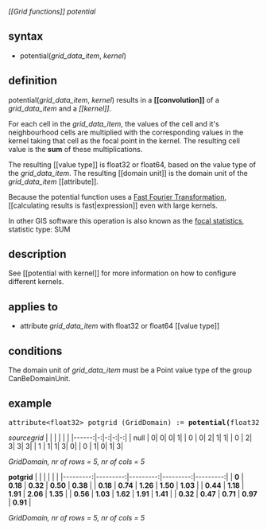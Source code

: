 *[[Grid functions]] potential*

## syntax

- potential(*grid_data_item*, *kernel*)

## definition

potential(*grid_data_item*, *kernel*) results in a **[[convolution]]** of a *grid_data_item* and a *[[kernel]]*.

For each cell in the *grid_data_item*, the values of the cell and it's neighbourhood cells are multiplied with the corresponding values in the kernel taking that cell as the focal point in the kernel. The resulting cell value is the **sum** of these multiplications.

The resulting [[value type]] is float32 or float64, based on the value type of the *grid_data_item*. The resulting [[domain unit]] is the domain unit of the *grid_data_item* [[attribute]].

Because the potential function uses a [Fast Fourier Transformation](https://nl.wikipedia.org/wiki/Fast_Fourier_transform),
[[calculating results is fast|expression]] even with large kernels.

In other GIS software this operation is also known as the [focal statistics](http://webhelp.esri.com/arcgisdesktop/9.3/index.cfm?TopicName=Focal%20Statistics), statistic type: SUM

## description

See [[potential with kernel]] for more information on how to configure different kernels.

## applies to

- attribute *grid_data_item* with float32 or float64 [[value type]]

## conditions

The domain unit of *grid_data_item* must be a Point value type of the group CanBeDomainUnit.

## example
<pre>
attribute&lt;float32&gt; potgrid (GridDomain) := <B>potential(</B>float32(sourcegrid), pot3Range/RelWeight<B>)</B>;
</pre>

*sourcegrid*
|       |  |  |  |  |
|------:|-:|-:|-:|-:|
| null  | 0| 0| 0| 1|
| 0     | 0| 2| 1| 1|
| 0     | 2| 3| 3| 3|
| 1     | 1| 1| 3| 0|
| 0     | 1| 0| 1| 3|

*GridDomain, nr of rows = 5, nr of cols = 5*

**potgrid**
|          |          |          |          |          |
|---------:|---------:|---------:|---------:|---------:|
| **0**    | **0.18** | **0.32** | **0.50** | **0.38** |
| **0.18** | **0.74** | **1.26** | **1.50** | **1.03** |
| **0.44** | **1.18** | **1.91** | **2.06** | **1.35** |
| **0.56** | **1.03** | **1.62** | **1.91** | **1.41** |
| **0.32** | **0.47** | **0.71** | **0.97** | **0.91** |

*GridDomain, nr of rows = 5, nr of cols = 5*